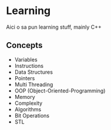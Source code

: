 # Learning
Aici o sa pun learning stuff, mainly C++

## Concepts

- Variables
- Instructions
- Data Structures
- Pointers
- Multi Threading
- OOP (Object-Oriented-Programming)
- Memory
- Complexity
- Algorithms
- Bit Operations
- STL
